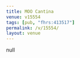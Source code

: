 ```yaml
---
title: MOO Cantina
venue: v15554
tags: [pub, "fhrs:413517"]
permalink: /v/15554/
layout: venue
---
```

null